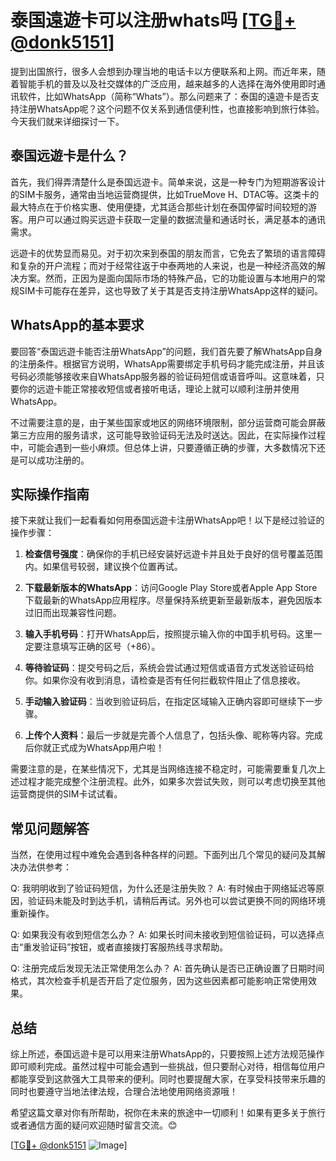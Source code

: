 # 泰国遠遊卡可以注册whats吗 [[TG💪+ @donk5151](https://t.me/s/donk5151)]

提到出国旅行，很多人会想到办理当地的电话卡以方便联系和上网。而近年来，随着智能手机的普及以及社交媒体的广泛应用，越来越多的人选择在海外使用即时通讯软件，比如WhatsApp（简称“Whats”）。那么问题来了：泰国的遠遊卡是否支持注册WhatsApp呢？这个问题不仅关系到通信便利性，也直接影响到旅行体验。今天我们就来详细探讨一下。

## 泰国远遊卡是什么？

首先，我们得弄清楚什么是泰国远遊卡。简单来说，这是一种专门为短期游客设计的SIM卡服务，通常由当地运营商提供，比如TrueMove H、DTAC等。这类卡的最大特点在于价格实惠、使用便捷，尤其适合那些计划在泰国停留时间较短的游客。用户可以通过购买远遊卡获取一定量的数据流量和通话时长，满足基本的通讯需求。

远遊卡的优势显而易见。对于初次来到泰国的朋友而言，它免去了繁琐的语言障碍和复杂的开户流程；而对于经常往返于中泰两地的人来说，也是一种经济高效的解决方案。然而，正因为是面向国际市场的特殊产品，它的功能设置与本地用户的常规SIM卡可能存在差异，这也导致了关于其是否支持注册WhatsApp这样的疑问。

## WhatsApp的基本要求

要回答“泰国远遊卡能否注册WhatsApp”的问题，我们首先要了解WhatsApp自身的注册条件。根据官方说明，WhatsApp需要绑定手机号码才能完成注册，并且该号码必须能够接收来自WhatsApp服务器的验证码短信或语音呼叫。这意味着，只要你的远遊卡能正常接收短信或者接听电话，理论上就可以顺利注册并使用WhatsApp。

不过需要注意的是，由于某些国家或地区的网络环境限制，部分运营商可能会屏蔽第三方应用的服务请求，这可能导致验证码无法及时送达。因此，在实际操作过程中，可能会遇到一些小麻烦。但总体上讲，只要遵循正确的步骤，大多数情况下还是可以成功注册的。

## 实际操作指南

接下来就让我们一起看看如何用泰国远遊卡注册WhatsApp吧！以下是经过验证的操作步骤：

1. **检查信号强度**：确保你的手机已经安装好远遊卡并且处于良好的信号覆盖范围内。如果信号较弱，建议换个位置再试。
   
2. **下载最新版本的WhatsApp**：访问Google Play Store或者Apple App Store下载最新的WhatsApp应用程序。尽量保持系统更新至最新版本，避免因版本过旧而出现兼容性问题。

3. **输入手机号码**：打开WhatsApp后，按照提示输入你的中国手机号码。这里一定要注意填写正确的区号（+86）。

4. **等待验证码**：提交号码之后，系统会尝试通过短信或语音方式发送验证码给你。如果你没有收到消息，请检查是否有任何拦截软件阻止了信息接收。

5. **手动输入验证码**：当收到验证码后，在指定区域输入正确内容即可继续下一步骤。

6. **上传个人资料**：最后一步就是完善个人信息了，包括头像、昵称等内容。完成后你就正式成为WhatsApp用户啦！

需要注意的是，在某些情况下，尤其是当网络连接不稳定时，可能需要重复几次上述过程才能完成整个注册流程。此外，如果多次尝试失败，则可以考虑切换至其他运营商提供的SIM卡试试看。

## 常见问题解答

当然，在使用过程中难免会遇到各种各样的问题。下面列出几个常见的疑问及其解决办法供参考：

Q: 我明明收到了验证码短信，为什么还是注册失败？
A: 有时候由于网络延迟等原因，验证码未能及时到达手机，请稍后再试。另外也可以尝试更换不同的网络环境重新操作。

Q: 如果我没有收到短信怎么办？
A: 如果长时间未接收到短信验证码，可以选择点击“重发验证码”按钮，或者直接拨打客服热线寻求帮助。

Q: 注册完成后发现无法正常使用怎么办？
A: 首先确认是否已正确设置了日期时间格式，其次检查手机是否开启了定位服务，因为这些因素都可能影响正常使用效果。

## 总结

综上所述，泰国远遊卡是可以用来注册WhatsApp的，只要按照上述方法规范操作即可顺利完成。虽然过程中可能会遇到一些挑战，但只要耐心对待，相信每位用户都能享受到这款强大工具带来的便利。同时也要提醒大家，在享受科技带来乐趣的同时也要遵守当地法律法规，合理合法地使用网络资源哦！

希望这篇文章对你有所帮助，祝你在未来的旅途中一切顺利！如果有更多关于旅行或者通信方面的疑问欢迎随时留言交流。😊

[[TG💪+ @donk5151](https://t.me/s/donk5151) ![Image](https://i.postimg.cc/rwNCRYN7/Snipaste-2025-04-30-17-27-05.png)]